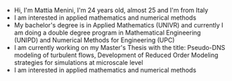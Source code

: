 - Hi, I'm Mattia Menini, I'm 24 years old, almost 25 and I'm from Italy
- I am interested in applied mathematics and numerical methods
- My bachelor's degree is in Applied Mathematics (UNIVR) and
currently I am doing a double degree program in Mathematical
Engineering (UNIPD) and Numerical Methods for Engineering (UPC)
- I am currently working on my Master's Thesis with the title:
Pseudo-DNS modeling of turbulent flows,
Development of Reduced Order Modeling strategies for simulations at microscale level ​
- I am interested in applied mathematics and numerical methods
